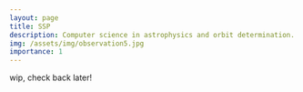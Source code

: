 ```yaml
---
layout: page
title: SSP
description: Computer science in astrophysics and orbit determination.
img: /assets/img/observation5.jpg
importance: 1
---
```

wip, check back later!
